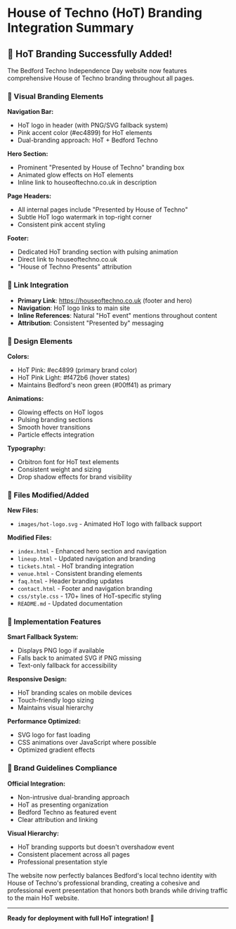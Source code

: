 # House of Techno (HoT) Branding Integration Summary

## 🎵 HoT Branding Successfully Added!

The Bedford Techno Independence Day website now features comprehensive House of Techno branding throughout all pages.

### 🎨 Visual Branding Elements

**Navigation Bar:**
- HoT logo in header (with PNG/SVG fallback system)
- Pink accent color (#ec4899) for HoT elements
- Dual-branding approach: HoT + Bedford Techno

**Hero Section:**
- Prominent "Presented by House of Techno" branding box
- Animated glow effects on HoT elements
- Inline link to houseoftechno.co.uk in description

**Page Headers:**
- All internal pages include "Presented by House of Techno"
- Subtle HoT logo watermark in top-right corner
- Consistent pink accent styling

**Footer:**
- Dedicated HoT branding section with pulsing animation
- Direct link to houseoftechno.co.uk
- "House of Techno Presents" attribution

### 🔗 Link Integration

- **Primary Link**: https://houseoftechno.co.uk (footer and hero)
- **Navigation**: HoT logo links to main site
- **Inline References**: Natural "HoT event" mentions throughout content
- **Attribution**: Consistent "Presented by" messaging

### 🎨 Design Elements

**Colors:**
- HoT Pink: #ec4899 (primary brand color)
- HoT Pink Light: #f472b6 (hover states)
- Maintains Bedford's neon green (#00ff41) as primary

**Animations:**
- Glowing effects on HoT logos
- Pulsing branding sections
- Smooth hover transitions
- Particle effects integration

**Typography:**
- Orbitron font for HoT text elements
- Consistent weight and sizing
- Drop shadow effects for brand visibility

### 📁 Files Modified/Added

**New Files:**
- `images/hot-logo.svg` - Animated HoT logo with fallback support

**Modified Files:**
- `index.html` - Enhanced hero section and navigation
- `lineup.html` - Updated navigation and branding
- `tickets.html` - HoT branding integration
- `venue.html` - Consistent branding elements
- `faq.html` - Header branding updates
- `contact.html` - Footer and navigation branding
- `css/style.css` - 170+ lines of HoT-specific styling
- `README.md` - Updated documentation

### 🚀 Implementation Features

**Smart Fallback System:**
- Displays PNG logo if available
- Falls back to animated SVG if PNG missing
- Text-only fallback for accessibility

**Responsive Design:**
- HoT branding scales on mobile devices
- Touch-friendly logo sizing
- Maintains visual hierarchy

**Performance Optimized:**
- SVG logo for fast loading
- CSS animations over JavaScript where possible
- Optimized gradient effects

### 🎯 Brand Guidelines Compliance

**Official Integration:**
- Non-intrusive dual-branding approach
- HoT as presenting organization
- Bedford Techno as featured event
- Clear attribution and linking

**Visual Hierarchy:**
- HoT branding supports but doesn't overshadow event
- Consistent placement across all pages
- Professional presentation style

The website now perfectly balances Bedford's local techno identity with House of Techno's professional branding, creating a cohesive and professional event presentation that honors both brands while driving traffic to the main HoT website.

---

**Ready for deployment with full HoT integration! 🎉**